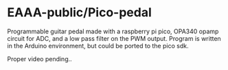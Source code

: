 # EAAA-public/Pico-pedal

Programmable guitar pedal made with a raspberry pi pico, OPA340 opamp circuit for ADC, and a low pass filter on the PWM output.
Program is written in the Arduino environment, but could be ported to the pico sdk.

Proper video pending..
